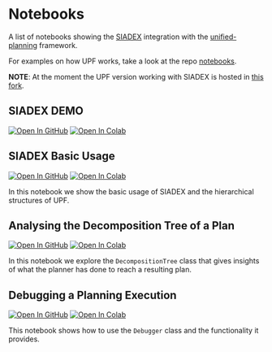 # Notebooks

A list of notebooks showing the [SIADEX](https://github.com/IgnacioVellido/HPDL-Planner) integration with the [unified-planning](https://github.com/aiplan4eu/unified-planning/tree/master/notebooks) framework.

For examples on how UPF works, take a look at the repo [notebooks](https://github.com/aiplan4eu/unified-planning/tree/master/notebooks).

__NOTE__: At the moment the UPF version working with SIADEX is hosted in [this fork](https://github.com//UGR-IntelligentSystemsGroup/unified-planning).


## SIADEX DEMO

[![Open In GitHub](https://img.shields.io/badge/see-Github-579aca?logo=github)](siadex.ipynb)
[![Open In Colab](https://colab.research.google.com/assets/colab-badge.svg)](https://colab.research.google.com/github/UGR-IntelligentSystemsGroup/up-siadex/blob/master/Notebooks/demo.ipynb)



## SIADEX Basic Usage

[![Open In GitHub](https://img.shields.io/badge/see-Github-579aca?logo=github)](siadex.ipynb)
[![Open In Colab](https://colab.research.google.com/assets/colab-badge.svg)](https://colab.research.google.com/github/UGR-IntelligentSystemsGroup/up-siadex/blob/master/Notebooks/siadex.ipynb)

In this notebook we show the basic usage of SIADEX and the hierarchical structures of UPF.

<!-- In particular we will go through the following steps:
* create a classical planning problem;
* call a planner to solve the problem;
* go beyond plan generation showing how to validate a plan and how to ground a planning problem;
* call multiple planners in parallel;
* read and write PDDL problems. -->


## Analysing the Decomposition Tree of a Plan

[![Open In GitHub](https://img.shields.io/badge/see-Github-579aca?logo=github)](siadex-dt.ipynb)
[![Open In Colab](https://colab.research.google.com/assets/colab-badge.svg)](https://colab.research.google.com/github/UGR-IntelligentSystemsGroup/up-siadex/blob/master/Notebooks/siadex-dt.ipynb)

In this notebook we explore the `DecompositionTree` class that gives insights of what the planner has done to reach a resulting plan.


## Debugging a Planning Execution

[![Open In GitHub](https://img.shields.io/badge/see-Github-579aca?logo=github)](debugger.ipynb)
[![Open In Colab](https://colab.research.google.com/assets/colab-badge.svg)](https://colab.research.google.com/github/UGR-IntelligentSystemsGroup/up-siadex/blob/master/Notebooks/debugger.ipynb)

This notebook shows how to use the `Debugger` class and the functionality it provides.
